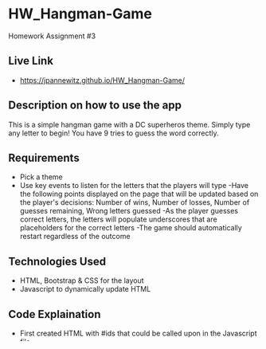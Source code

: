 # HW_Hangman-Game
Homework Assignment #3


## Live Link 
 - https://jpannewitz.github.io/HW_Hangman-Game/

## Description on how to use the app
This is a simple hangman game with a DC superheros theme.  Simply type any letter to begin! You have 9 tries to guess the word correctly.

## Requirements

- Pick a theme
- Use key events to listen for the letters that the players will type
-Have the following points displayed on the page that will be updated based on the player's decisions: Number of wins, Number of losses, Number of guesses remaining, Wrong letters guessed
-As the player guesses correct letters, the letters will populate underscores that are placeholders for the correct letters
-The game should automatically restart regardless of the outcome

## Technologies Used

- HTML, Bootstrap & CSS for the layout
- Javascript to dynamically update HTML

## Code Explaination
- First created HTML with #ids that could be called upon in the Javascript file
- Mapped out the logic of the came into three fuctions, as well as a Onkeyup event
- Used pseudocode to write Javascript that would dynamically update the HTML in accordance with the HW requirements
- Used Bootstrap and CSS to create a simple layout that would match the theme of the game's words

-------------